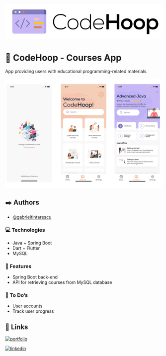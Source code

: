 
![Logo](https://raw.githubusercontent.com/gabrieltintarescu/code-hoop/main/resources/logo.png)


# 💬 CodeHoop - Courses App
App providing users with educational programming-related materials.

![](https://raw.githubusercontent.com/gabrieltintarescu/code-hoop/main/resources/presentation.png)



## ✒️ Authors

- [@gabrieltintarescu](https://www.github.com/gabrieltintarescu)


### 💻 Technologies
- Java + Spring Boot
- Dart + Flutter
- MySQL

### 💎 Features
-	Spring Boot back-end
-   API for retrieving courses from MySQL database

### 📖 To Do’s
-   User accounts
-	Track user progress



## 🔗 Links
[![portfolio](https://img.shields.io/badge/my_portfolio-000?style=for-the-badge&logo=ko-fi&logoColor=white)](https://gabrieltintarescu.com/)

[![linkedin](https://img.shields.io/badge/linkedin-0A66C2?style=for-the-badge&logo=linkedin&logoColor=white)](https://www.linkedin.com/in/gabriel-tintarescu/)

